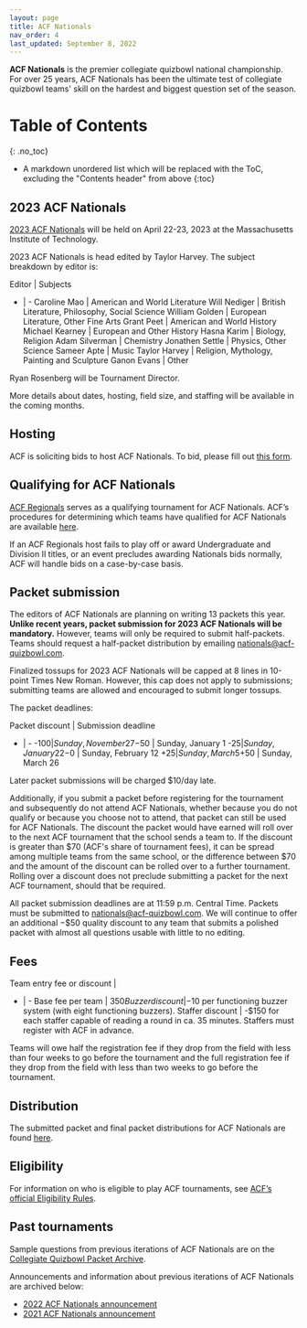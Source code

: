 ```yaml
---
layout: page
title: ACF Nationals
nav_order: 4
last_updated: September 8, 2022
---
```


**ACF Nationals** is the premier collegiate quizbowl national championship. For over 25 years, ACF Nationals has been the ultimate test of collegiate quizbowl teams' skill on the hardest and biggest question set of the season.

# Table of Contents
{: .no_toc}
* A markdown unordered list which will be replaced with the ToC, excluding the "Contents header" from above
{:toc}

## 2023 ACF Nationals
[2023 ACF Nationals](https://hsquizbowl.org/forums/viewtopic.php?p=391626) will be held on April 22-23, 2023 at the Massachusetts Institute of Technology.

2023 ACF Nationals is head edited by Taylor Harvey. The subject breakdown by editor is:

Editor | Subjects
- | -
Caroline Mao             | American and World Literature
Will Nediger             | British Literature, Philosophy, Social Science
William Golden           | European Literature, Other Fine Arts
Grant Peet               | American and World History
Michael Kearney          | European and Other History
Hasna Karim              | Biology, Religion
Adam Silverman           | Chemistry
Jonathen Settle          | Physics, Other Science
Sameer Apte              | Music
Taylor Harvey            | Religion, Mythology, Painting and Sculpture
Ganon Evans              | Other

Ryan Rosenberg will be Tournament Director.

More details about dates, hosting, field size, and staffing will be available in the coming months.

## Hosting
ACF is soliciting bids to host ACF Nationals. To bid, please fill out [this form](https://forms.gle/79qWqZ9iahkcqhJF6).

## Qualifying for ACF Nationals
[ACF Regionals](/regionals) serves as a qualifying tournament for ACF Nationals. ACF’s procedures for determining which teams have qualified for ACF Nationals are available [here](/nationals-qualification).

If an ACF Regionals host fails to play off or award Undergraduate and Division II titles, or an event precludes awarding Nationals bids normally, ACF will handle bids on a case-by-case basis.

<!-- ### Qualification changes for 2022 -->
<!-- In 2022, ACF will allow online ACF Regionals sites to operate as full qualifiers for 2022 ACF Nationals, functioning identically to in-person sites. Winners of online sites and winners of the undergraduate championship at online sites (presuming at least four total undergraduate teams from at least two total schools are present) will earn automatic qualification to ACF Nationals, with all other participating teams being entered into the A-value list for at-large qualification. -->

<!-- Players at online ACF Regionals sites will be required to follow ACF's new [integrity policy for online play](https://docs.google.com/document/d/1W8uR9u6WDe-A3H2aqHTLkaVQvivprgfsICYt1G6C8Rs/edit). -->
<!-- todo: make that doc into static page, under /policies/ -->

## Packet submission
The editors of ACF Nationals are planning on writing 13 packets this year. **Unlike recent years, packet submission for 2023 ACF Nationals will be mandatory.** However, teams will only be required to submit half-packets. Teams should request a half-packet distribution by emailing [nationals@acf-quizbowl.com](mailto:nationals@acf-quizbowl.com).

Finalized tossups for 2023 ACF Nationals will be capped at 8 lines in 10-point Times New Roman. However, this cap does not apply to submissions; submitting teams are allowed and encouraged to submit longer tossups.

The packet deadlines:

Packet discount | Submission deadline
- | -
-$100 | Sunday, November 27
-$50  | Sunday, January 1
-$25  | Sunday, January 22
-$0   | Sunday, February 12
+$25  | Sunday, March 5
+$50  | Sunday, March 26

Later packet submissions will be charged $10/day late.

Additionally, if you submit a packet before registering for the tournament and subsequently do not attend ACF Nationals, whether because you do not qualify or because you choose not to attend, that packet can still be used for ACF Nationals. The discount the packet would have earned will roll over to the next ACF tournament that the school sends a team to. If the discount is greater than $70 (ACF's share of tournament fees), it can be spread among multiple teams from the same school, or the difference between $70 and the amount of the discount can be rolled over to a further tournament. Rolling over a discount does not preclude submitting a packet for the next ACF tournament, should that be required.

All packet submission deadlines are at 11:59 p.m. Central Time. Packets must be submitted to [nationals@acf-quizbowl.com](mailto:nationals@acf-quizbowl.com). We will continue to offer an additional −$50 quality discount to any team that submits a polished packet with almost all questions usable with little to no editing.

## Fees

Team entry fee or discount         |
- | -
Base fee per team                  | $350
Buzzer discount                    | -$10 per functioning buzzer system (with eight functioning buzzers).
Staffer discount                   | -$150 for each staffer capable of reading a round in ca. 35 minutes. Staffers must register with ACF in advance.

Teams will owe half the registration fee if they drop from the field with less than four weeks to go before the tournament and the full registration fee if they drop from the field with less than two weeks to go before the tournament.

## Distribution
The submitted packet and final packet distributions for ACF Nationals are found [here](/distribution).

## Eligibility
For information on who is eligible to play ACF tournaments, see [ACF’s official Eligibility Rules](/eligibility-rules).

<!-- ## Staffing
If you would like to staff ACF Nationals, email both [td@acf-quizbowl.com](mailto:td@acf-quizbowl.com) and [staffing@acf-quizbowl.com](mailto:staffing@acf-quizbowl.com) with the subject line "ACF Nationals staffing." -->

<!--
## Hosting
ACF is currently soliciting bids to host 2022 ACF Nationals. To bid, please fill out [this form](https://forms.gle/UrUe8m5UonW2t7d86) by Sunday, October 24, 2021, at 11:59 p.m. Pacific Time.
The hosting guidelines and benefits are outlined [here](/hosting-guidelines#details-about-bidding-for-acf-nationals).

ACF seeks to receive as many bids as possible from different institutions. Please provide as much of the requested information as possible, paying particular care to the sections about COVID-19 restrictions.

For any questions, please contact both the Nationals Tournament Director at [td@acf-quizbowl.com](mailto:td@acf-quizbowl.com) and the Mirror Coordinator at [hosting@acf-quizbowl.com](mailto:hosting@acf-quizbowl.com).

ACF plans to announce the location of the tournament by around November 1, 2021.
-->

## Past tournaments
Sample questions from previous iterations of ACF Nationals are on the [Collegiate Quizbowl Packet Archive](http://hsquizbowl.org/db/questionsets/search/?name=ACF+Nationals&col=1&season=&archived=y).

Announcements and information about previous iterations of ACF Nationals are archived below:

* [2022 ACF Nationals announcement](/tournaments/archive/2021/ACF%20Nationals)
* [2021 ACF Nationals announcement](/tournaments/archive/2020/ACF%20Nationals)
